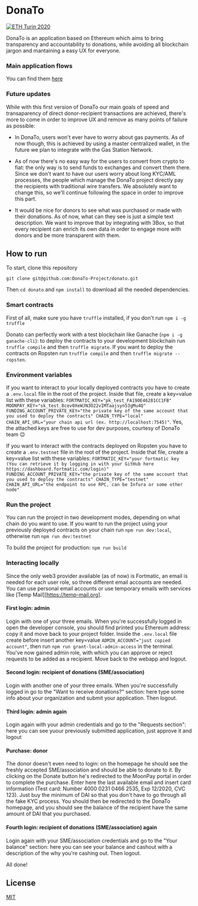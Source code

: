 # DonaTo

[![ETH Turin 2020](https://img.shields.io/badge/%CE%9E-ETH%20Turin%202020-F64060.svg)](https://ethturin.com)

DonaTo is an application based on Ethereum which aims to bring transparency and accountability to donations, while avoiding all blockchain jargon and mantaining a easy UX for everyone.

### Main application flows

You can find them [here](https://github.com/DonaTo-Project/donato/blob/master/user_flows)

### Future updates

While with this first version of DonaTo our main goals of speed and transaparency of direct donor-recipient transactions are achieved, there's more to come in order to improve UX and remove as many points of failure as possible:

- In DonaTo, users won't ever have to worry about gas payments. As of now though, this is achieved by using a master centralized wallet, in the future we plan to integrate with the Gas Station Network.

- As of now there's no easy way for the users to convert from crypto to fiat: the only way is to send funds to exchanges and convert them there. Since we don't want to have our users worry about long KYC/AML processes, the people which manage the DonaTo project directly pay the recipients with traditional wire transfers. We absolutely want to change this, so we'll continue following the space in order to improve this part.

- It would be nice for donors to see what was purchased or made with their donations. As of now, what can they see is just a simple text description. We want to improve that by integrating with 3Box, so that every recipient can enrich its own data in order to engage more with donors and be more transparent with them.

## How to run

To start, clone this repository

`git clone git@github.com:DonaTo-Project/donato.git`

Then `cd donato` and `npm install` to download all the needed dependencies.

### Smart contracts

First of all, make sure you have `truffle` installed, if you don't run `npm i -g truffle`

Donato can perfectly work with a test blockchain like Ganache (`npm i -g ganache-cli`): to deploy the contracts to your development blockchain run `truffle compile` and then `truffle migrate`.
If you want to deploy the contracts on Ropsten run `truffle compile` and then `truffle migrate --ropsten`.

### Environment variables

If you want to interact to your locally deployed contracts you have to create a `.env.local` file in the root of the project. Inside that file, create a key=value list with these variables:
`FORTMATIC_KEY="pk_test_FA190E46281CC1FB" MOONPAY_KEY="sk_test_8cev0XeWJN3O22vIMTaajsyn53gMu4Q" FUNDING_ACCOUNT_PRIVATE_KEY="the private key of the same account that you used to deploy the contracts" CHAIN_TYPE="local" CHAIN_API_URL="your chain api url (ex. http://localhost:7545)"`. Yes, the attached keys are free to use for dev purposes, courtesy of DonaTo team 😉

If you want to interact with the contracts deployed on Ropsten you have to create a `.env.testnet` file in the root of the project. Inside that file, create a key=value list with these variables:
`FORTMATIC_KEY="your fortmatic key (You can retrieve it by logging in with your GitHub here https://dashboard.fortmatic.com/login)" FUNDING_ACCOUNT_PRIVATE_KEY="the private key of the same account that you used to deploy the contracts" CHAIN_TYPE="testnet" CHAIN_API_URL="the endpoint to use RPC, can be Infura or some other node"`

### Run the project

You can run the project in two development modes, depending on what chain do you want to use.
If you want to run the project using your previously deployed contracts on your chain run `npm run dev:local`,
otherwise run `npm run dev:testnet`

To build the project for production: `npm run build`

### Interacting locally

Since the only web3 provider available (as of now) is Fortmatic, an email is needed for each user role, so three different email accounts are needed.
You can use personal email accounts or use temporary emails with services like [Temp Mail][https://temp-mail.org].

#### First login: admin

Login with one of your three emails. When you're successfully logged in open the developer console, you should find printed you Ethereum address: copy it and move back to your project folder. Inside the `.env.local` file create before insert another key=value `ADMIN_ACCOUNT="just copied account"`, then run `npm run grant-local-admin-access` in the terminal. You've now gained admin role, with which you can approve or reject requests to be added as a recipient. Move back to the webapp and logout.

#### Second login: recipient of donations (SME/association)

Login with another one of your three emails. When you're successfully logged in go to the "Want to receive donations?" section: here type some info about your organization and submit your application. Then logout.

#### Third login: admin again

Login again with your admin credentials and go to the "Requests section": here you can see yuour previously submitted application, just approve it and logout

#### Purchase: donor

The donor doesn't even need to login: on the homepage he should see the freshly accepted SME/association and should be able to donate to it. By clicking on the Donate button he's redirected to the MoonPay portal in order to complete the purchase. Enter here the last available email and insert card information (Test card: Number 4000 0231 0466 2535, Exp 12/2020, CVC 123). Just buy the minimum of DAI so that you don't have to go through all the fake KYC process. You should then be redirected to the DonaTo homepage, and you should see the balance of the recipient have the same amount of DAI that you purchased.

#### Fourth login: recipient of donations (SME/association) again

Login again with your SME/association credentials and go to the "Your balance" section: here you can see your balance and cashout with a description of the why you're cashing out. Then logout.

All done!

## License

[MIT](https://github.com/DonaTo-Project/donato/blob/master/LICENSE)
